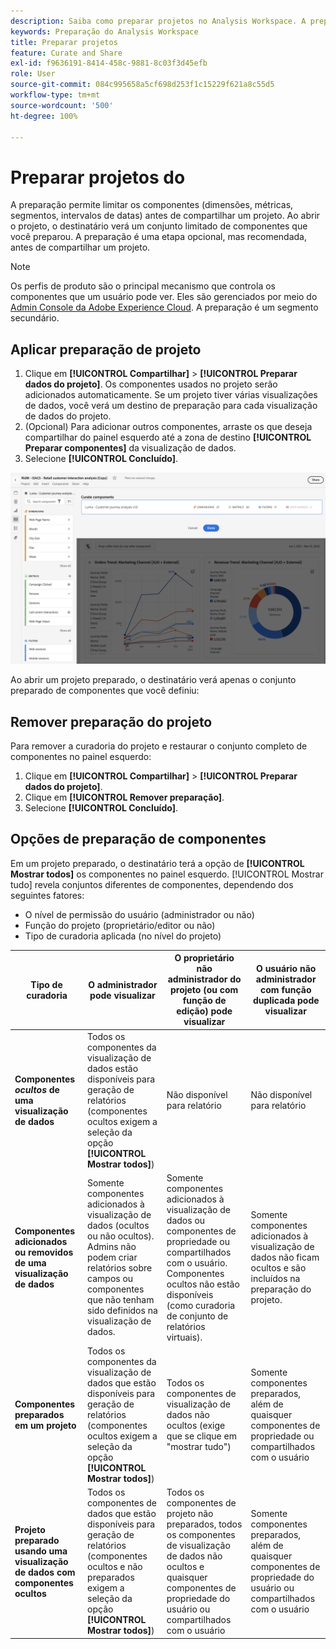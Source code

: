 ```yaml
---
description: Saiba como preparar projetos no Analysis Workspace. A preparação limita o acesso a componentes antes de você compartilhar um projeto.
keywords: Preparação do Analysis Workspace
title: Preparar projetos
feature: Curate and Share
exl-id: f9636191-8414-458c-9881-8c03f3d45efb
role: User
source-git-commit: 084c995658a5cf698d253f1c15229f621a8c55d5
workflow-type: tm+mt
source-wordcount: '500'
ht-degree: 100%

---
```


# Preparar projetos do

A preparação permite limitar os componentes (dimensões, métricas, segmentos, intervalos de datas) antes de compartilhar um projeto. Ao abrir o projeto, o destinatário verá um conjunto limitado de componentes que você preparou. A preparação é uma etapa opcional, mas recomendada, antes de compartilhar um projeto.

>[!NOTE]
> Os perfis de produto são o principal mecanismo que controla os componentes que um usuário pode ver. Eles são gerenciados por meio do [Admin Console da Adobe Experience Cloud](https://experienceleague.adobe.com/pt-br/docs/core-services/interface/administration/admin-tool-experience-cloud). A preparação é um segmento secundário.

## Aplicar preparação de projeto

1. Clique em **[!UICONTROL Compartilhar]** > **[!UICONTROL Preparar dados do projeto]**.
Os componentes usados no projeto serão adicionados automaticamente.
Se um projeto tiver várias visualizações de dados, você verá um destino de preparação para cada visualização de dados do projeto.
1. (Opcional) Para adicionar outros componentes, arraste os que deseja compartilhar do painel esquerdo até a zona de destino **[!UICONTROL Preparar componentes]** da visualização de dados.
1. Selecione **[!UICONTROL Concluído]**. 

<!--
Curation can also be applied from the [!UICONTROL Share] menu by selecting **[!UICONTROL Curate and Share]**. This option automatically curates the project to the components in use in the project. You can add additional components following the steps above.
-->

![A janela Preparar componentes mostrando os componentes em uso no projeto.](assets/curation-field.png)

Ao abrir um projeto preparado, o destinatário verá apenas o conjunto preparado de componentes que você definiu:


## Remover preparação do projeto

Para remover a curadoria do projeto e restaurar o conjunto completo de componentes no painel esquerdo:

1. Clique em **[!UICONTROL Compartilhar]** > **[!UICONTROL Preparar dados do projeto]**.
1. Clique em **[!UICONTROL Remover preparação]**.
1. Selecione **[!UICONTROL Concluído]**. 

## Opções de preparação de componentes

Em um projeto preparado, o destinatário terá a opção de **[!UICONTROL Mostrar todos]** os componentes no painel esquerdo. [!UICONTROL Mostrar tudo] revela conjuntos diferentes de componentes, dependendo dos seguintes fatores:

* O nível de permissão do usuário (administrador ou não)
* Função do projeto (proprietário/editor ou não)
* Tipo de curadoria aplicada (no nível do projeto)

| Tipo de curadoria | O administrador pode visualizar | O proprietário não administrador do projeto (ou com função de edição) pode visualizar | O usuário não administrador com função duplicada pode visualizar |
| --- | --- | --- | --- |
| **Componentes *ocultos* de uma visualização de dados** | Todos os componentes da visualização de dados estão disponíveis para geração de relatórios (componentes ocultos exigem a seleção da opção **[!UICONTROL Mostrar todos]**) | Não disponível para relatório | Não disponível para relatório |
| **Componentes adicionados ou removidos de uma visualização de dados** | Somente componentes adicionados à visualização de dados (ocultos ou não ocultos). Admins não podem criar relatórios sobre campos ou componentes que não tenham sido definidos na visualização de dados. | Somente componentes adicionados à visualização de dados ou componentes de propriedade ou compartilhados com o usuário. Componentes ocultos não estão disponíveis (como curadoria de conjunto de relatórios virtuais). | Somente componentes adicionados à visualização de dados não ficam ocultos e são incluídos na preparação do projeto. |
| **Componentes preparados em um projeto** | Todos os componentes da visualização de dados que estão disponíveis para geração de relatórios (componentes ocultos exigem a seleção da opção **[!UICONTROL Mostrar todos]**) | Todos os componentes de visualização de dados não ocultos (exige que se clique em &quot;mostrar tudo&quot;) | Somente componentes preparados, além de quaisquer componentes de propriedade ou compartilhados com o usuário |
| **Projeto preparado usando uma visualização de dados com componentes ocultos** | Todos os componentes de dados que estão disponíveis para geração de relatórios (componentes ocultos e não preparados exigem a seleção da opção **[!UICONTROL Mostrar todos]**) | Todos os componentes de projeto não preparados, todos os componentes de visualização de dados não ocultos e quaisquer componentes de propriedade do usuário ou compartilhados com o usuário | Somente componentes preparados, além de quaisquer componentes de propriedade do usuário ou compartilhados com o usuário |
